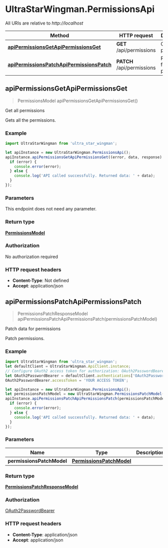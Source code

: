 # UltraStarWingman.PermissionsApi

All URIs are relative to *http://localhost*

Method | HTTP request | Description
------------- | ------------- | -------------
[**apiPermissionsGetApiPermissionsGet**](PermissionsApi.md#apiPermissionsGetApiPermissionsGet) | **GET** /api/permissions | Get all permissions
[**apiPermissionsPatchApiPermissionsPatch**](PermissionsApi.md#apiPermissionsPatchApiPermissionsPatch) | **PATCH** /api/permissions | Patch data for permissions



## apiPermissionsGetApiPermissionsGet

> PermissionsModel apiPermissionsGetApiPermissionsGet()

Get all permissions

Gets all the permissions.

### Example

```javascript
import UltraStarWingman from 'ultra_star_wingman';

let apiInstance = new UltraStarWingman.PermissionsApi();
apiInstance.apiPermissionsGetApiPermissionsGet((error, data, response) => {
  if (error) {
    console.error(error);
  } else {
    console.log('API called successfully. Returned data: ' + data);
  }
});
```

### Parameters

This endpoint does not need any parameter.

### Return type

[**PermissionsModel**](PermissionsModel.md)

### Authorization

No authorization required

### HTTP request headers

- **Content-Type**: Not defined
- **Accept**: application/json


## apiPermissionsPatchApiPermissionsPatch

> PermissionsPatchResponseModel apiPermissionsPatchApiPermissionsPatch(permissionsPatchModel)

Patch data for permissions

Patch permissions.

### Example

```javascript
import UltraStarWingman from 'ultra_star_wingman';
let defaultClient = UltraStarWingman.ApiClient.instance;
// Configure OAuth2 access token for authorization: OAuth2PasswordBearer
let OAuth2PasswordBearer = defaultClient.authentications['OAuth2PasswordBearer'];
OAuth2PasswordBearer.accessToken = 'YOUR ACCESS TOKEN';

let apiInstance = new UltraStarWingman.PermissionsApi();
let permissionsPatchModel = new UltraStarWingman.PermissionsPatchModel(); // PermissionsPatchModel | 
apiInstance.apiPermissionsPatchApiPermissionsPatch(permissionsPatchModel, (error, data, response) => {
  if (error) {
    console.error(error);
  } else {
    console.log('API called successfully. Returned data: ' + data);
  }
});
```

### Parameters


Name | Type | Description  | Notes
------------- | ------------- | ------------- | -------------
 **permissionsPatchModel** | [**PermissionsPatchModel**](PermissionsPatchModel.md)|  | 

### Return type

[**PermissionsPatchResponseModel**](PermissionsPatchResponseModel.md)

### Authorization

[OAuth2PasswordBearer](../README.md#OAuth2PasswordBearer)

### HTTP request headers

- **Content-Type**: application/json
- **Accept**: application/json


